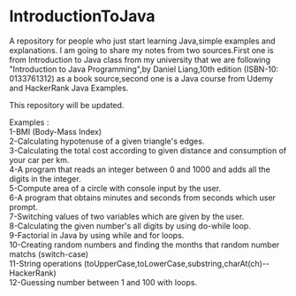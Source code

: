 # IntroductionToJava
A repository for people who just start learning Java,simple examples and explanations. I am going to share my notes from two sources.First one is from Introduction to Java class from my university that we are following "Introduction to Java Programming",by Daniel Liang,10th edition (ISBN-10: 0133761312) as a book source,second one is a Java course from Udemy and HackerRank Java Examples.

This repository will be updated.


Examples :                                                                                                                     
1-BMI (Body-Mass Index)                                                                                                                   
2-Calculating hypotenuse of a given triangle's edges.                                                                                     
3-Calculating the total cost according to given distance and consumption of your car per km.                                            
4-A program that reads an integer between 0 and 1000 and adds all the digits in the integer.                                    
5-Compute area of a circle with console input by the user.                                                  
6-A program that obtains minutes and seconds from seconds which user prompt.                                                
7-Switching values of two variables which are given by the user.                                            
8-Calculating the given number's all digits by using do-while loop.                                                 
9-Factorial in Java by using while and for loops.                                                           
10-Creating random numbers and finding the months that random number matchs (switch-case)                                   
11-String operations (toUpperCase,toLowerCase,substring,charAt(ch)-- HackerRank)                                                        
12-Guessing number between 1 and 100 with loops.                                                                                
